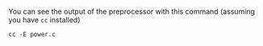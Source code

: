 You can see the output of the preprocessor with this command (assuming you have `cc` installed)

    cc -E power.c
